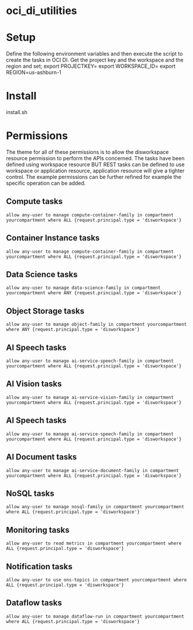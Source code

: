 # oci_di_utilities


# Setup
Define the following environment variables and then execute the script to create the tasks in OCI DI.  Get the project key and the workspace and the region and set;
export PROJECTKEY=
export WORKSPACE_ID=
export REGION=us-ashburn-1

# Install
install.sh

# Permissions

The theme for all of these permissions is to allow the disworkspace resource permission to perform the APIs concerned. The tasks have been defined using workspace resource BUT REST tasks can be defined to use workspace or application resource, application resource will give a tighter control. The example permissions can be further refined for example the specific operation can be added.

## Compute tasks
```
allow any-user to manage compute-container-family in compartment yourcompartment where ALL {request.principal.type = 'disworkspace'}
```

## Container Instance tasks
```
allow any-user to manage compute-container-family in compartment yourcompartment where ALL {request.principal.type = 'disworkspace'}
```

## Data Science tasks
```
allow any-user to manage data-science-family in compartment yourcompartment where ANY {request.principal.type = 'disworkspace'}	
```

## Object Storage tasks
```
allow any-user to manage object-family in compartment yourcompartment where ANY {request.principal.type = 'disworkspace'}	
```

## AI Speech tasks
```
allow any-user to manage ai-service-speech-family in compartment yourcompartment where ALL {request.principal.type = 'disworkspace'}
```

## AI Vision tasks
```
allow any-user to manage ai-service-vision-family in compartment yourcompartment where ALL {request.principal.type = 'disworkspace'}
```

## AI Speech tasks
```
allow any-user to manage ai-service-speech-family in compartment yourcompartment where ALL {request.principal.type = 'disworkspace'}
```

## AI Document tasks
```
allow any-user to manage ai-service-document-family in compartment yourcompartment where ALL {request.principal.type = 'disworkspace'}
```

## NoSQL tasks
```
allow any-user to manage nosql-family in compartment yourcompartment where ALL {request.principal.type = 'disworkspace'}
```

## Monitoring tasks
```
allow any-user to read metrics in compartment yourcompartment where ALL {request.principal.type = 'disworkspace'}
```

## Notification tasks
```
allow any-user to use ons-topics in compartment yourcompartment where ALL {request.principal.type = 'disworkspace'}
```

## Dataflow tasks
```
allow any-user to manage dataflow-run in compartment yourcompartment where ALL {request.principal.type = 'disworkspace'}
```

